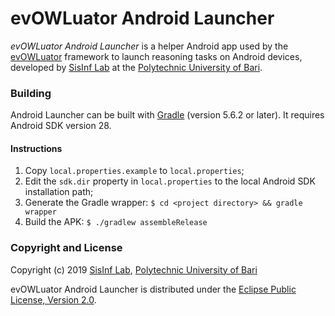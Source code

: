 # evOWLuator Android Launcher

*evOWLuator Android Launcher* is a helper Android app used by the [evOWLuator][evowluator]
framework to launch reasoning tasks on Android devices, developed by [SisInf Lab][swot]
at the [Polytechnic University of Bari][poliba].

### Building

Android Launcher can be built with [Gradle][gradle] (version 5.6.2 or later).
It requires Android SDK version 28.

#### Instructions

1. Copy `local.properties.example` to `local.properties`;
1. Edit the `sdk.dir` property in `local.properties` to the local Android SDK installation path;
1. Generate the Gradle wrapper: `$ cd <project directory> && gradle wrapper`
1. Build the APK: `$ ./gradlew assembleRelease`

### Copyright and License

Copyright (c) 2019 [SisInf Lab][swot], [Polytechnic University of Bari][poliba]

evOWLuator Android Launcher is distributed under the [Eclipse Public License, Version 2.0][epl2].

[epl2]: https://www.eclipse.org/legal/epl-2.0
[evowluator]: http://swot.sisinflab.poliba.it/evowluator
[gradle]: https://gradle.org
[poliba]: http://www.poliba.it
[swot]: http://swot.sisinflab.poliba.it
